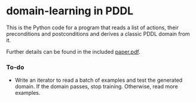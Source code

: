 # domain-learning in PDDL

This is the Python code for a program that reads a list of actions, their preconditions and postconditions and derives a classic PDDL domain from it.

Further details can be found in the included [paper.pdf](https://github.com/stchepanhagn/domain-learning/blob/master/paper.pdf).

### To-do

- Write an iterator to read a batch of examples and test the generated domain. If the domain passes, stop training. Otherwise, read more examples.
